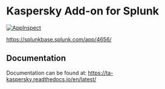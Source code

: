 # Kaspersky Add-on for Splunk

[![AppInspect](https://github.com/diogofgm/TA-kaspersky/actions/workflows/appinspect.yml/badge.svg?branch=main)](https://github.com/diogofgm/TA-kaspersky/actions/workflows/appinspect.yml)

https://splunkbase.splunk.com/app/4656/

## Documentation

Documentation can be found at:
https://ta-kaspersky.readthedocs.io/en/latest/
